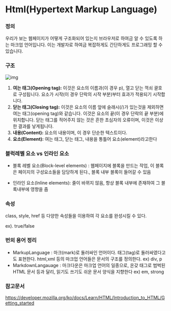 # Html(Hypertext Markup Language)

### 정의

우리가 보는 웹페이지가 어떻게 구조화되어 있는지 브라우저로 하여금 알 수 있도록 하는 마크업 언어입니다. 이는 개발자로 하여금 복잡하게도 간단하게도 프로그래밍 할 수 있습니다.



### 구조

![img](https://mdn.mozillademos.org/files/9347/grumpy-cat-small.png)



1. **여는 태그(Opening tag):** 이것은 요소의 이름과(이 경우 p), 열고 닫는 꺽쇠 괄호로 구성됩니다. 요소가 시작(이 경우 단락의 시작 부분)부터 효과가 적용되기 시작합니다.
2. **닫는 태그(Closing tag):** 이것은 요소의 이름 앞에 슬래시(/)가 있는것을 제외하면 여는 태그(opening tag)와 같습니다. 이것은 요소의 끝(이 경우 단락의 끝 부분)에 위치합니다.  닫는 태그를 적어주지 않는 것은 흔한 초심자의 오류이며, 이것은 이상한 결과를 낳게됩니다.
3. **내용(Content):** 요소의 내용이며, 이 경우 단순한 텍스트이다.
4. **요소(Element):** 여는 태그, 닫는 태그, 내용을 통틀어 요소(element)라고한다



### 블럭레벨 요소 vs 인라인 요소

- 블록 레벨 요소(Block-level elements) : 웹페이지에 블록을 만드는 작업, 이 블록은 페이지의 구성요소들을 담당하게 된다., 블록 내부 블록이 들어갈 수 있음 

- 인라인 요소(Inline elements): 줄이 바뀌지 않음, 항상 블록 내부에 존재하여 그 블록내부에 영향을 줌



### 속성

class, style, href 등 다양한 속성들을 이용하여 각 요소를 완성시킬 수 있다.

ex). true/false



### 번외 용어 정리

- MarkupLanguage : 마크(mark)로 둘러싸인 언어이다. 태그(tag)로 둘러싸였다고도 표현한다. html,xml 등의 마크업 언어들은 문서의 구조를 정의한다. ex) div, p
- MarkdownLangauage : 마크다운은 마크업 언어의 일종으로, 온갖 태그로 범벅된 HTML 문서 등과 달리, 읽기도 쓰기도 쉬운 문서 양식을 지향한다 ex) em, strong



### 참고문서

https://developer.mozilla.org/ko/docs/Learn/HTML/Introduction_to_HTML/Getting_started